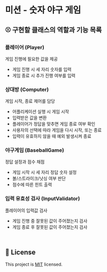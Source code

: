 # 미션 - 숫자 야구 게임

## ⚾ 구현할 클래스의 역할과 기능 목록

### 플레이어 (Player)
게임 진행에 필요한 값을 제공
- 게임 진행 시 세 자리 숫자를 입력
- 게임 종료 시 추가 진행 여부를 입력

### 상대방 (Computer)
게임 시작, 종료 제어를 담당
- 어플리케이션 실행 시 게임 시작
- 입력받은 값을 변환 
- 플레이어가 정답을 맞추면 게임 종료 여부 확인
- 사용자의 선택에 따라 게임을 다시 시작, 또는 종료
- 입력이 유효하지 않을 때 예외 발생시켜 종료 

### 야구게임 (BaseballGame)
정답 설정과 점수 채점
- 게임 시작 시 세 자리 정답 숫자 설정
- 볼/스트라이크/낫싱 여부 판단
- 점수에 따른 힌트 출력 

### 입력 유효성 검사 (InputValidator)
플레이어의 입력값 검사
- 게임 진행 중 잘못된 값이 주어졌는지 검사 
- 게임 종료 후 잘못된 값이 주어졌는지 검사


<br>

## 📝 License

This project is [MIT](https://github.com/woowacourse/java-baseball-precourse/blob/master/LICENSE) licensed.
